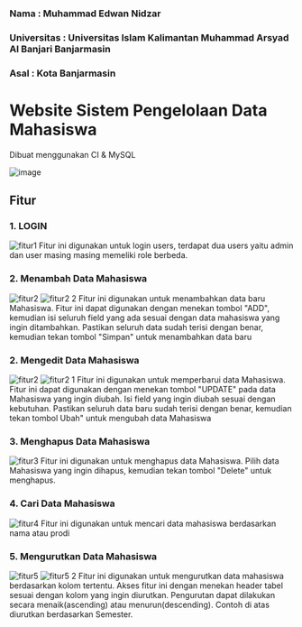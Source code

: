 ### Nama          : Muhammad Edwan Nidzar
### Universitas   : Universitas Islam Kalimantan Muhammad Arsyad Al Banjari Banjarmasin
### Asal          : Kota Banjarmasin

# Website Sistem Pengelolaan Data Mahasiswa
Dibuat menggunakan CI & MySQL

![image](https://user-images.githubusercontent.com/56621669/215967558-9661d47e-7f2c-4fdc-a469-e10ccef2fc60.png)


## Fitur
### 1. LOGIN
![fitur1](https://user-images.githubusercontent.com/56621669/215967803-3049fafe-7e58-41f7-9472-3444ada6cc49.png)
Fitur ini digunakan untuk login users, terdapat dua users yaitu admin dan user masing masing memeliki role berbeda.


### 2. Menambah Data Mahasiswa
![fitur2](https://user-images.githubusercontent.com/56621669/215968345-7e50800b-a4ff-4a1d-980f-040f224b03f7.png)
![fitur2 2](https://user-images.githubusercontent.com/56621669/215968437-836ebc13-2864-41af-a808-7941829e451c.png)
Fitur ini digunakan untuk menambahkan data baru Mahasiswa. Fitur ini dapat digunakan dengan menekan tombol "ADD", kemudian isi seluruh field yang ada sesuai dengan data mahasiswa yang ingin ditambahkan. Pastikan seluruh data sudah terisi dengan benar, kemudian tekan tombol "Simpan" untuk menambahkan data baru

### 2. Mengedit Data Mahasiswa
![fitur2](https://user-images.githubusercontent.com/56621669/215969282-0e609095-56b1-4c7b-9572-6d1c37d9ff69.png)
![fitur2 1](https://user-images.githubusercontent.com/56621669/215969428-70f10b25-8fdb-419a-a287-d9c5025f946e.png)
Fitur ini digunakan untuk memperbarui data Mahasiswa. Fitur ini dapat digunakan dengan menekan tombol "UPDATE" pada data Mahasiswa yang ingin diubah. Isi field yang ingin diubah sesuai dengan kebutuhan. Pastikan seluruh data baru sudah terisi dengan benar, kemudian tekan tombol Ubah" untuk mengubah data Mahasiswa

### 3. Menghapus Data Mahasiswa
![fitur3](https://user-images.githubusercontent.com/56621669/215969282-0e609095-56b1-4c7b-9572-6d1c37d9ff69.png)
Fitur ini digunakan untuk menghapus data Mahasiswa. Pilih data Mahasiswa yang ingin dihapus, kemudian tekan tombol "Delete" untuk menghapus. 

### 4. Cari Data Mahasiswa
![fitur4](https://user-images.githubusercontent.com/56621669/215969842-5e806e76-1f6b-45b9-a93e-79438a522568.png)
Fitur ini digunakan untuk mencari data mahasiswa berdasarkan nama atau prodi

### 5. Mengurutkan Data Mahasiswa
![fitur5](https://user-images.githubusercontent.com/95998981/212692520-1b1f3f7f-1e25-47dd-804b-19b5772d55d5.png)
![fitur5 2](https://user-images.githubusercontent.com/95998981/212692733-0e18e89e-683b-40cb-a857-2971145fdfe6.png)
Fitur ini digunakan untuk mengurutkan data mahasiswa berdasarkan kolom tertentu. Akses fitur ini dengan menekan header tabel sesuai dengan kolom yang ingin diurutkan. Pengurutan dapat dilakukan secara menaik(ascending) atau menurun(descending). Contoh di atas diurutkan berdasarkan Semester.
